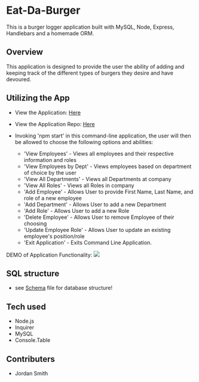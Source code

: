 # Eat-Da-Burger
This is a burger logger application built with MySQL, Node, Express, Handlebars and a homemade ORM. 

## Overview
This application is designed to provide the user the ability of adding and keeping track of the different types of burgers they desire and have devoured.

## Utilizing the App
- View the Application: [Here](https://jsmithxyz-burger.herokuapp.com/ "Here")
- View the Application Repo: [Here](https://github.com/jsmithxyz/Eat-Da-Burger "Here")

- Invoking 'npm start' in this command-line application, the user will then be allowed to choose the following options and abilities:
    - 'View Employees' - Views all employees and their respective information and roles
    - 'View Employees by Dept' - Views employees based on department of choice by the user
    - 'View All Departments' - Views all Departments at company
    - 'View All Roles' - Views all Roles in company
    - 'Add Employee' - Allows User to provide First Name, Last Name, and role of a new employee
    - 'Add Department' - Allows User to add a new Department
    - 'Add Role' - Allows User to add a new Role
    - 'Delete Employee' - Allows User to remove Employee of their choosing
    - 'Update Employee Role' - Allows User to update an existing employee's position/role
    - 'Exit Application' - Exits Command Line Application.

DEMO of Application Functionality:
![](EmployeeTrackerDemo.gif)

## SQL structure
- see [Schema](https://github.com/jsmithxyz/employee-tracker/blob/master/schema.sql "Schema") file for database structure!

## Tech used
- Node.js
- Inquirer
- MySQL
- Console.Table

## Contributers
- Jordan Smith
